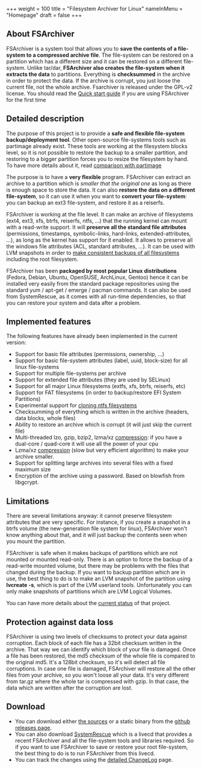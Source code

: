 +++
weight = 100
title = "Filesystem Archiver for Linux"
nameInMenu = "Homepage"
draft = false
+++

## About FSArchiver
FSArchiver is a system tool that allows you to **save the contents of a
file-system to a compressed archive file**. The file-system can be restored on
a partition which has a different size and it can be restored on a different
file-system. Unlike tar/dar, **FSArchiver also creates the file-system when it
extracts the data** to partitions. Everything is **checksummed** in the
archive in order to protect the data. If the archive is corrupt, you just loose
the current file, not the whole archive. Fsarchiver is released under the
GPL-v2 license. You should read the [Quick start guide](/quickstart/)
if you are using FSArchiver for the first time

## Detailed description
The purpose of this project is to provide a **safe and flexible file-system
backup/deployment tool**. Other open-source file-systems tools such as partimage
already exist. These tools are working at the filesystem blocks level, so it is
not possible to restore the backup to a smaller partition, and restoring to a
bigger partition forces you to resize the filesystem by hand. To have more
details about it, read [comparison with partimage](/partimage/)

The purpose is to have a **very flexible** program. FSArchiver can extract an
archive to a partition which is *smaller that the original one* as long as
there is enough space to store the data. It can also **restore the data on a
different file-system**, so it can use it when you want to **convert your
file-system**: you can backup an ext3 file-system, and restore it as a reiserfs.

FSArchiver is working at the file level. It can make an archive of filesystems
(ext4, ext3, xfs, btrfs, reiserfs, ntfs, ...) that the running kernel can mount
with a read-write support. It will **preserve all the standard file attributes**
(permissions, timestamps, symbolic-links, hard-links,
extended-attributes, ...), as long as the kernel has support for it enabled.
It allows to preserve all the windows file attributes (ACL, standard
attributes, ...). It can be used with LVM snapshots in order to
[make consistent backups of all filesystems](https://www.system-rescue.org/lvm-guide-en/Making-consistent-backups-with-LVM/)
including the root filesystem.

FSArchiver has been **packaged by most popular Linux distributions** (Fedora,
Debian, Ubuntu, OpenSUSE, ArchLinux, Gentoo) hence it can be installed very
easily from the standard package repositories using the standard yum / apt-get
/ emerge / pacman commands. It can also be used from SystemRescue, as it
comes with all run-time dependencies, so that you can restore your system and
data after a problem.

## Implemented features
The following features have already been implemented in the current version:

* Support for basic file attributes (permissions, ownership, ...)
* Support for basic file-system attributes (label, uuid, block-size) for all
linux file-systems
* Support for multiple file-systems per archive
* Support for extended file attributes (they are used by SELinux)
* Support for all major Linux filesystems (extfs, xfs, btrfs, reiserfs, etc)
* Support for FAT filesystems (in order to backup/restore EFI System Partitions)
* Experimental support for [cloning ntfs filesystems](/cloning-ntfs/)
* Checksumming of everything which is written in the archive (headers, data
blocks, whole files)
* Ability to restore an archive which is corrupt (it will just skip the current
file)
* Multi-threaded lzo, gzip, bzip2, lzma/xz [compression](/compression/):
if you have a dual-core / quad-core it will use all the power of your cpu
* Lzma/xz [compression](/compression/) (slow but very efficient algorithm)
to make your archive smaller.
* Support for splitting large archives into several files with a fixed maximum size
* Encryption of the archive using a password. Based on blowfish from libgcrypt.

## Limitations
There are several limitations anyway: it cannot preserve filesystem attributes
that are very specific. For instance, if you create a snapshot in a btrfs
volume (the new-generation file system for linux), FSArchiver won't know
anything about that, and it will just backup the contents seen when you mount
the partition.

FSArchiver is safe when it makes backups of partitions which are not mounted or
mounted read-only. There is an option to force the backup of a read-write
mounted volume, but there may be problems with the files that changed during the
backup. If you want to backup partition which are in use, the best thing to do
is to make an LVM snapshot of the partition using **lvcreate -s**, which is part
of the LVM userland tools. Unfortunately you can only make snapshots of
partitions which are LVM Logical Volumes.

You can have more details about the [current status](/status/) of that project.

## Protection against data loss
FSArchiver is using two levels of checksums to protect your data against
corruption. Each block of each file has a 32bit checksum written in the archive.
That way we can identify which block of your file is damaged. Once a file has
been restored, the md5 checksum of the whole file is compared to the original
md5. It's a 128bit checksum, so it's will detect all file corruptions. In case
one file is damaged, FSArchiver will restore all the other files from your
archive, so you won't loose all your data. It's very different from tar.gz where
the whole tar is compressed with gzip. In that case, the data which are written
after the corruption are lost.

## Download
* You can download either [the sources](https://github.com/fdupoux/fsarchiver/releases/download/0.8.5/fsarchiver-0.8.5.tar.gz)
or a static binary from the [github releases page](https://github.com/fdupoux/fsarchiver/releases).
* You can also download [SystemRescue](https://www.system-rescue.org/) which is
a livecd that provides a recent FSArchiver and all the file-system tools and
libraries required. So if you want to use FSArchiver to save or restore your
root file-system, the best thing to do is to run FSArchiver from this livecd.
* You can track the changes using the [detailed ChangeLog](/changelog/) page.
